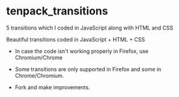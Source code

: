 # tenpack_transitions
5 transitions which I coded in JavaScript along with HTML and CSS

Beautiful transitions coded in JavaScript + HTML + CSS

- In case the code isn't working properly in Firefox, use Chromium/Chrome

- Some transitions are only supported in Firefox and some in Chrome/Chromium. 

- Fork and make improvements. 

